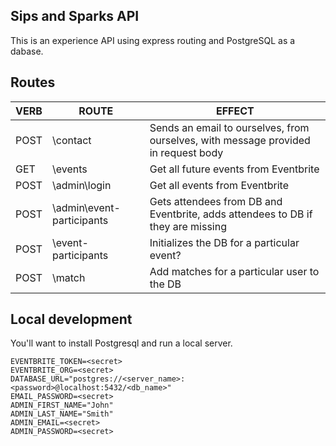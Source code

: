 ## Sips and Sparks API

This is an experience API using express routing and PostgreSQL as a dabase.

## Routes

| VERB | ROUTE                     | EFFECT                                                                             |
| ---- | ------------------------- | ---------------------------------------------------------------------------------- |
| POST | \contact                  | Sends an email to ourselves, from ourselves, with message provided in request body |
| GET  | \events                   | Get all future events from Eventbrite                                              |
| POST | \admin\login              | Get all events from Eventbrite                                                     |
| POST | \admin\event-participants | Gets attendees from DB and Eventbrite, adds attendees to DB if they are missing    |
| POST | \event-participants       | Initializes the DB for a particular event?                                         |
| POST | \match                    | Add matches for a particular user to the DB                                        |

## Local development

You'll want to install Postgresql and run a local server.

```
EVENTBRITE_TOKEN=<secret>
EVENTBRITE_ORG=<secret>
DATABASE_URL="postgres://<server_name>:<password>@localhost:5432/<db_name>"
EMAIL_PASSWORD=<secret>
ADMIN_FIRST_NAME="John"
ADMIN_LAST_NAME="Smith"
ADMIN_EMAIL=<secret>
ADMIN_PASSWORD=<secret>
```
